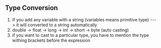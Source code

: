 ## Type Conversion

1. If you add any variable with a string (variables means primitive type) ---> it will converted to a string automatically
2. double → float → long → int → short → byte (auto casting)
3. if you want to cast to a particular type, you have to mention the type withing brackets before the expression